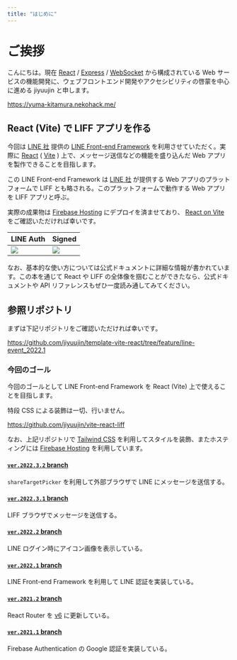 ```yaml
---
title: "はじめに"
---
```


# ご挨拶

こんにちは。現在 [React](https://ja.reactjs.org/) / [Express](https://github.com/expressjs/express) / [WebSocket](https://github.com/websockets/ws) から構成されている Web サービスの機能開発に、ウェブフロントエンド開発やアクセシビリティの啓蒙を中心に進める jiyuujin と申します。

https://yuma-kitamura.nekohack.me/

<!-- 今回作るアプリについて説明をする -->

<!-- ゴールの画像とやることをまとめる -->
<!-- https://reactjs.nekohack.me/handson/liff_vite.html#vite-%E3%81%A6%E3%82%99-liff-%E3%82%A2%E3%83%95%E3%82%9A%E3%83%AA -->

## React (Vite) で LIFF アプリを作る

今回は [LINE 社](https://linecorp.com/) 提供の [LINE Front-end Framework](https://developers.line.biz/ja/docs/liff/overview/) を利用させていただく。実際に [React](https://ja.reactjs.org/) ( [Vite](https://ja.vitejs.dev/) ) 上で、メッセージ送信などの機能を盛り込んだ Web アプリを製作できることを目指します。

この LINE Front-end Framework は [LINE 社](https://linecorp.com/) が提供する Web アプリのプラットフォームで LIFF とも略される。このプラットフォームで動作する Web アプリを LIFF アプリと呼ぶ。

実際の成果物は [Firebase Hosting](https://firebase.google.com/docs/hosting) にデプロイを済ませており、 [React on Vite](https://vite-react-liff.web.app/) をご確認いただければ幸いです。

|LINE Auth|Signed|
|:---|:---|
|![](https://i.imgur.com/1SD6yfH.jpg)|![](https://i.imgur.com/pqQPnYp.jpg)|

なお、基本的な使い方については公式ドキュメントに詳細な情報が書かれています。この本を通じて React や LIFF の全体像を掴むことができたなら、公式ドキュメントや API リファレンスもぜひ一度読み通してみてください。

<!-- 完成した git のURL を貼っておく -->

## 参照リポジトリ

まずは下記リポジトリをご確認いただければ幸いです。

https://github.com/jiyuujin/template-vite-react/tree/feature/line-event_2022.1

### 今回のゴール

今回のゴールとして LINE Front-end Framework を React (Vite) 上で使えることを目指します。

特段 CSS による装飾は一切、行いません。

https://github.com/jiyuujin/vite-react-liff

なお、上記リポジトリで [Tailwind CSS](https://tailwindcss.com/) を利用してスタイルを装飾、またホスティングには [Firebase Hosting](https://firebase.google.com/docs/hosting) を利用しています。

#### [`ver.2022.3.2` branch](https://github.com/jiyuujin/vite-react-liff/tree/ver.2022.3.2)

`shareTargetPicker` を利用して外部ブラウザで LINE にメッセージを送信する。

#### [`ver.2022.3.1` branch](https://github.com/jiyuujin/vite-react-liff/tree/ver.2022.3.1)

LIFF ブラウザでメッセージを送信する。

#### [`ver.2022.2` branch](https://github.com/jiyuujin/vite-react-liff/tree/ver.2022.2)

LINE ログイン時にアイコン画像を表示している。

#### [`ver.2022.1` branch](https://github.com/jiyuujin/vite-react-liff/tree/ver.2022.1)

LINE Front-end Framework を利用して LINE 認証を実装している。

#### [`ver.2021.2` branch](https://github.com/jiyuujin/vite-react-liff/tree/ver.2021.2)

React Router を [v6](https://remix.run/blog/react-router-v6) に更新している。

#### [`ver.2021.1` branch](https://github.com/jiyuujin/vite-react-liff/tree/ver.2021.1)

Firebase Authentication の Google 認証を実装している。
